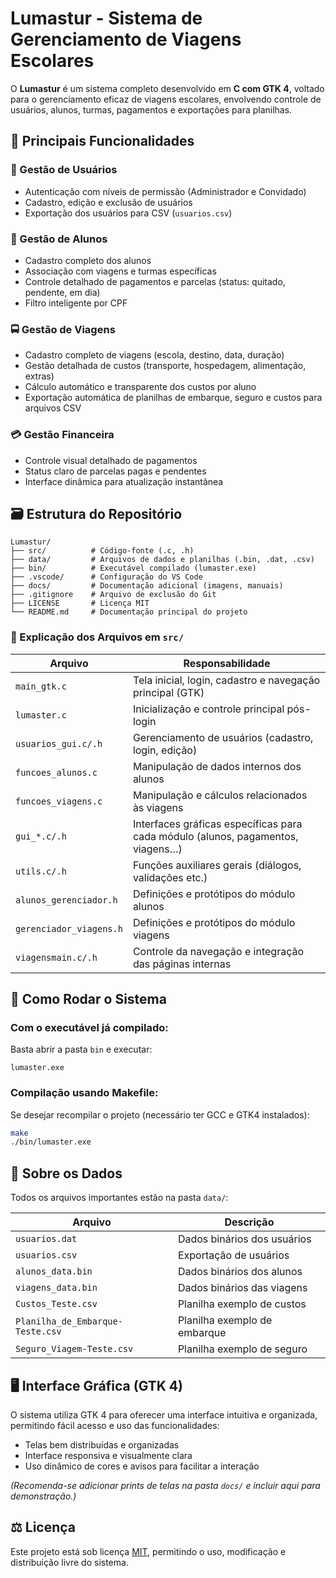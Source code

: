 # Lumastur - Sistema de Gerenciamento de Viagens Escolares

O **Lumastur** é um sistema completo desenvolvido em **C com GTK 4**, voltado para o gerenciamento eficaz de viagens escolares, envolvendo controle de usuários, alunos, turmas, pagamentos e exportações para planilhas.

## 🧠 Principais Funcionalidades

### 🔑 Gestão de Usuários

* Autenticação com níveis de permissão (Administrador e Convidado)
* Cadastro, edição e exclusão de usuários
* Exportação dos usuários para CSV (`usuarios.csv`)

### 🎒 Gestão de Alunos

* Cadastro completo dos alunos
* Associação com viagens e turmas específicas
* Controle detalhado de pagamentos e parcelas (status: quitado, pendente, em dia)
* Filtro inteligente por CPF

### 🚍 Gestão de Viagens

* Cadastro completo de viagens (escola, destino, data, duração)
* Gestão detalhada de custos (transporte, hospedagem, alimentação, extras)
* Cálculo automático e transparente dos custos por aluno
* Exportação automática de planilhas de embarque, seguro e custos para arquivos CSV

### 💳 Gestão Financeira

* Controle visual detalhado de pagamentos
* Status claro de parcelas pagas e pendentes
* Interface dinâmica para atualização instantânea

## 🗃️ Estrutura do Repositório

```plaintext
Lumastur/
├── src/          # Código-fonte (.c, .h)
├── data/         # Arquivos de dados e planilhas (.bin, .dat, .csv)
├── bin/          # Executável compilado (lumaster.exe)
├── .vscode/      # Configuração do VS Code
├── docs/         # Documentação adicional (imagens, manuais)
├── .gitignore    # Arquivo de exclusão do Git
├── LICENSE       # Licença MIT
└── README.md     # Documentação principal do projeto
```

### 📂 Explicação dos Arquivos em `src/`

| Arquivo                   | Responsabilidade                                                                 |
|---------------------------|----------------------------------------------------------------------------------|
| `main_gtk.c`              | Tela inicial, login, cadastro e navegação principal (GTK)                        |
| `lumaster.c`              | Inicialização e controle principal pós-login                                     |
| `usuarios_gui.c/.h`       | Gerenciamento de usuários (cadastro, login, edição)                              |
| `funcoes_alunos.c`        | Manipulação de dados internos dos alunos                                         |
| `funcoes_viagens.c`       | Manipulação e cálculos relacionados às viagens                                   |
| `gui_*.c/.h`              | Interfaces gráficas específicas para cada módulo (alunos, pagamentos, viagens…)  |
| `utils.c/.h`              | Funções auxiliares gerais (diálogos, validações etc.)                            |
| `alunos_gerenciador.h`    | Definições e protótipos do módulo alunos                                         |
| `gerenciador_viagens.h`   | Definições e protótipos do módulo viagens                                        |
| `viagensmain.c/.h`        | Controle da navegação e integração das páginas internas                          |



## 🚀 Como Rodar o Sistema

### Com o executável já compilado:

Basta abrir a pasta `bin` e executar:

```plaintext
lumaster.exe
```

### Compilação usando Makefile:

Se desejar recompilar o projeto (necessário ter GCC e GTK4 instalados):

```bash
make
./bin/lumaster.exe
```

## 📂 Sobre os Dados

Todos os arquivos importantes estão na pasta `data/`:

| Arquivo                          | Descrição                    |
| -------------------------------- | ---------------------------- |
| `usuarios.dat`                   | Dados binários dos usuários  |
| `usuarios.csv`                   | Exportação de usuários       |
| `alunos_data.bin`                | Dados binários dos alunos    |
| `viagens_data.bin`               | Dados binários das viagens   |
| `Custos_Teste.csv`               | Planilha exemplo de custos   |
| `Planilha_de_Embarque-Teste.csv` | Planilha exemplo de embarque |
| `Seguro_Viagem-Teste.csv`        | Planilha exemplo de seguro   |

## 🖥️ Interface Gráfica (GTK 4)

O sistema utiliza GTK 4 para oferecer uma interface intuitiva e organizada, permitindo fácil acesso e uso das funcionalidades:

* Telas bem distribuídas e organizadas
* Interface responsiva e visualmente clara
* Uso dinâmico de cores e avisos para facilitar a interação

*(Recomenda-se adicionar prints de telas na pasta `docs/` e incluir aqui para demonstração.)*

## ⚖️ Licença

Este projeto está sob licença [MIT](LICENSE), permitindo o uso, modificação e distribuição livre do sistema.
